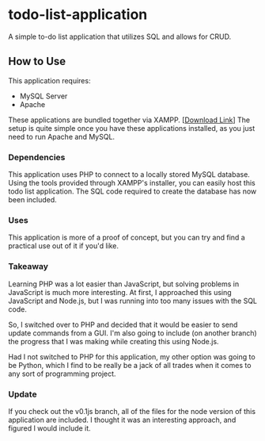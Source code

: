 # todo-list-application
A simple to-do list application that utilizes SQL and allows for CRUD.

## How to Use
This application requires:
- MySQL Server
- Apache

These applications are bundled together via XAMPP. [[Download Link](https://www.apachefriends.org/download.html)]
The setup is quite simple once you have these applications installed, as you just need to run Apache and MySQL.

### Dependencies
This application uses PHP to connect to a locally stored MySQL database. Using the tools provided through XAMPP's installer, you can easily host this todo list application. The SQL code required to create the database has now been included.

### Uses
This application is more of a proof of concept, but you can try and find a practical use out of it if you'd like.

### Takeaway
Learning PHP was a lot easier than JavaScript, but solving problems in JavaScript is much more interesting. At first, I approached this using JavaScript and Node.js, but I was running into too many issues with the SQL code.

So, I switched over to PHP and decided that it would be easier to send update commands from a GUI. I'm also going to include (on another branch) the progress that I was making while creating this using Node.js.

Had I not switched to PHP for this application, my other option was going to be Python, which I find to be really be a jack of all trades when it comes to any sort of programming project.

### Update
If you check out the v0.1js branch, all of the files for the node version of this application are included. I thought it was an interesting approach, and figured I would include it.
